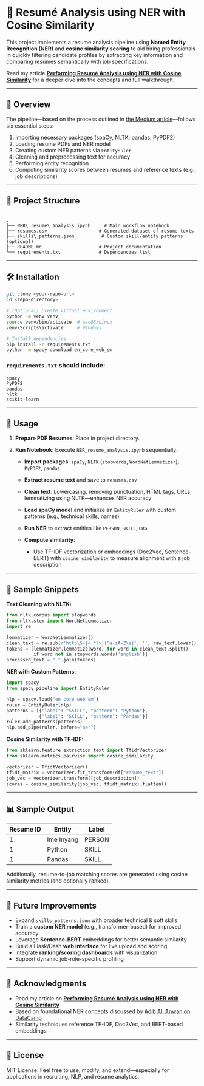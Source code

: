 # 📄 Resumé Analysis using NER with Cosine Similarity

This project implements a resume analysis pipeline using **Named Entity Recognition (NER)** and **cosine similarity scoring** to aid hiring professionals in quickly filtering candidate profiles by extracting key information and comparing resumes semantically with job specifications.

Read my article [**Performing Resumé Analysis using NER with Cosine Similarity**](https://medium.com/pythons-gurus/performing-resum%C3%A9-analysis-using-ner-with-cosine-similarity-8eb99879cda4) for a deeper dive into the concepts and full walkthrough.

---

## 🚀 Overview

The pipeline—based on the process outlined in [the Medium article](https://medium.com/pythons-gurus/performing-resum%C3%A9-analysis-using-ner-with-cosine-similarity-8eb99879cda4)—follows six essential steps:  
1. Importing necessary packages (spaCy, NLTK, pandas, PyPDF2)  
2. Loading resume PDFs and NER model  
3. Creating custom NER patterns via `EntityRuler`  
4. Cleaning and preprocessing text for accuracy  
5. Performing entity recognition  
6. Computing similarity scores between resumes and reference texts (e.g., job descriptions)

---

## 📂 Project Structure

```

.
├── NER\_resume\_analysis.ipynb     # Main workflow notebook
├── resumes.csv                   # Generated dataset of resume texts
├── skills\_patterns.json          # Custom skill/entity patterns (optional)
├── README.md                     # Project documentation
└── requirements.txt              # Dependencies list

````

---

## 🛠️ Installation

```bash
git clone <your-repo-url>
cd <repo-directory>

# (Optional) Create virtual environment
python -m venv venv
source venv/bin/activate  # macOS/Linux
venv\Scripts\activate     # Windows

# Install dependencies
pip install -r requirements.txt
python -m spacy download en_core_web_sm
````

### `requirements.txt` should include:

```
spacy
PyPDF2
pandas
nltk
scikit-learn
```

---

## 📖 Usage

1. **Prepare PDF Resumes**: Place in project directory.
2. **Run Notebook**: Execute `NER_resume_analysis.ipynb` sequentially:

   * **Import packages**: `spaCy`, `NLTK` (`stopwords`, `WordNetLemmatizer`), `PyPDF2`, `pandas`
   * **Extract resume text** and save to `resumes.csv`
   * **Clean text**: Lowercasing, removing punctuation, HTML tags, URLs; lemmatizing using NLTK—enhances NER accuracy
   * **Load spaCy model** and initialize an `EntityRuler` with custom patterns (e.g., technical skills, names)
   * **Run NER** to extract entities like `PERSON`, `SKILL`, `ORG`
   * **Compute similarity**:

     * Use TF-IDF vectorization or embeddings (Doc2Vec, Sentence-BERT) with `cosine_similarity` to measure alignment with a job description

---

## 🧾 Sample Snippets

**Text Cleaning with NLTK:**

```python
from nltk.corpus import stopwords
from nltk.stem import WordNetLemmatizer
import re

lemmatizer = WordNetLemmatizer()
clean_text = re.sub(r'http\S+|<.*?>|[^a-zA-Z\s]', '', raw_text.lower())
tokens = [lemmatizer.lemmatize(word) for word in clean_text.split() 
          if word not in stopwords.words('english')]
processed_text = " ".join(tokens)
```

**NER with Custom Patterns:**

```python
import spacy
from spacy.pipeline import EntityRuler

nlp = spacy.load("en_core_web_sm")
ruler = EntityRuler(nlp)
patterns = [{"label": "SKILL", "pattern": "Python"},
            {"label": "SKILL", "pattern": "Pandas"}]
ruler.add_patterns(patterns)
nlp.add_pipe(ruler, before="ner")
```

**Cosine Similarity with TF-IDF:**

```python
from sklearn.feature_extraction.text import TfidfVectorizer
from sklearn.metrics.pairwise import cosine_similarity

vectorizer = TfidfVectorizer()
tfidf_matrix = vectorizer.fit_transform(df["resume_text"])
job_vec = vectorizer.transform([job_description])
scores = cosine_similarity(job_vec, tfidf_matrix).flatten()
```

---

## 📊 Sample Output

| Resume ID | Entity     | Label  |
| --------- | ---------- | ------ |
| 1         | Ime Inyang | PERSON |
| 1         | Python     | SKILL  |
| 1         | Pandas     | SKILL  |

Additionally, resume-to-job matching scores are generated using cosine similarity metrics (and optionally ranked).

---

## 🔮 Future Improvements

* Expand `skills_patterns.json` with broader technical & soft skills
* Train a **custom NER model** (e.g., transformer-based) for improved accuracy
* Leverage **Sentence-BERT** embeddings for better semantic similarity
* Build a Flask/Dash **web interface** for live upload and scoring
* Integrate **ranking/scoring dashboards** with visualization
* Support dynamic job-role-specific profiling

---

## 🙌 Acknowledgments

* Read my article on [**Performing Resumé Analysis using NER with Cosine Similarity**](https://medium.com/pythons-gurus/performing-resum%C3%A9-analysis-using-ner-with-cosine-similarity-8eb99879cda4)
* Based on foundational NER concepts discussed by [Adib Ali Anwan on DataCamp](https://www.datacamp.com/blog/what-is-named-entity-recognition-ner)
* Similarity techniques reference TF-IDF, Doc2Vec, and BERT-based embeddings

---

## 📜 License

MIT License. Feel free to use, modify, and extend—especially for applications in recruiting, NLP, and resume analytics.

```
```

